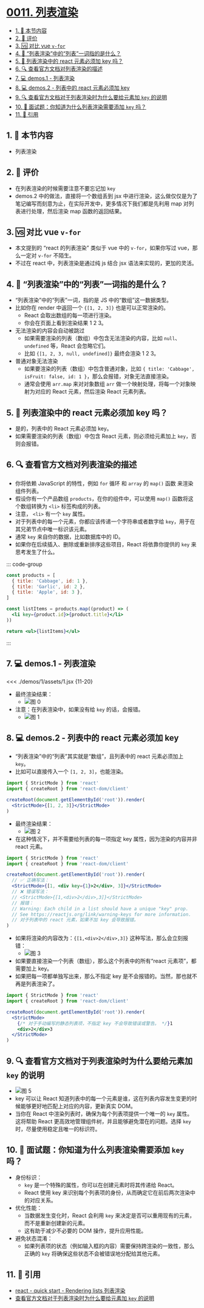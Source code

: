 # [0011. 列表渲染](https://github.com/tnotesjs/TNotes.react/tree/main/notes/0011.%20%E5%88%97%E8%A1%A8%E6%B8%B2%E6%9F%93)

<!-- region:toc -->

- [1. 🎯 本节内容](#1--本节内容)
- [2. 🫧 评价](#2--评价)
- [3. 🆚 对比 vue `v-for`](#3--对比-vue-v-for)
- [4. 🤔 “列表渲染”中的“列表”一词指的是什么？](#4--列表渲染中的列表一词指的是什么)
- [5. 🤔 列表渲染中的 react 元素必须加 key 吗？](#5--列表渲染中的-react-元素必须加-key-吗)
- [6. 🔍 查看官方文档对列表渲染的描述](#6--查看官方文档对列表渲染的描述)
- [7. 💻 demos.1 - 列表渲染](#7--demos1---列表渲染)
- [8. 💻 demos.2 - 列表中的 react 元素必须加 key](#8--demos2---列表中的-react-元素必须加-key)
- [9. 🔍 查看官方文档对于列表渲染时为什么要给元素加 `key` 的说明](#9--查看官方文档对于列表渲染时为什么要给元素加-key-的说明)
- [10. 💼 面试题：你知道为什么列表渲染需要添加 `key` 吗？](#10--面试题你知道为什么列表渲染需要添加-key-吗)
- [11. 🔗 引用](#11--引用)

<!-- endregion:toc -->

## 1. 🎯 本节内容

- 列表渲染

## 2. 🫧 评价

- 在列表渲染的时候需要注意不要忘记加 `key`
- demos.2 中的做法，直接将一个数组丢到 jsx 中进行渲染，这么做仅仅是为了笔记编写而刻意为止，在实际开发中，更多情况下我们都是先利用 map 对列表进行处理，然后渲染 map 函数的返回结果。

## 3. 🆚 对比 vue `v-for`

- 本文提到的 “react 的列表渲染” 类似于 vue 中的 `v-for`，如果你写过 vue，那么一定对 `v-for` 不陌生。
- 不过在 react 中，列表渲染是通过纯 js 结合 jsx 语法来实现的，更加的灵活。

## 4. 🤔 “列表渲染”中的“列表”一词指的是什么？

- “列表渲染”中的“列表”一词，指的是 JS 中的“数组”这一数据类型。
- 比如你在 render 中返回一个 `{[1, 2, 3]}` 也是可以正常渲染的。
  - React 会取出数组的每一项进行渲染。
  - 你会在页面上看到渲染结果 1 2 3。
- 无法渲染的内容会自动被跳过
  - 如果需要渲染的列表（数组）中包含无法渲染的内容，比如 `null`、`undefined` 等，React 会忽略它们。
  - 比如 `{[1, 2, 3, null, undefined]}` 最终会渲染 1 2 3。
- 普通对象无法渲染
  - 如果要渲染的列表（数组）中包含普通对象，比如 `{ title: 'Cabbage', isFruit: false, id: 1 }`，那么会报错，对象无法直接渲染。
  - 通常会使用 `arr.map` 来对对象数组 `arr` 做一个映射处理，将每一个对象映射为对应的 React 元素，然后渲染 React 元素列表。

## 5. 🤔 列表渲染中的 react 元素必须加 key 吗？

- 是的，列表中的 React 元素必须加 key。
- 如果需要渲染的列表（数组）中包含 React 元素，则必须给元素加上 `key`，否则会报错。

## 6. 🔍 查看官方文档对列表渲染的描述

- 你将依赖 JavaScript 的特性，例如 `for` 循环 和 `array` 的 `map()` 函数 来渲染组件列表。
- 假设你有一个产品数组 `products`，在你的组件中，可以使用 `map()` 函数将这个数组转换为 `<li>` 标签构成的列表。
- 注意， `<li>` 有一个 `key` 属性。
- 对于列表中的每一个元素，你都应该传递一个字符串或者数字给 `key`，用于在其兄弟节点中唯一标识该元素。
- 通常 `key` 来自你的数据，比如数据库中的 ID。
- 如果你在后续插入、删除或重新排序这些项目，React 将依靠你提供的 `key` 来思考发生了什么。

::: code-group

```jsx [products 数组]
const products = [
  { title: 'Cabbage', id: 1 },
  { title: 'Garlic', id: 2 },
  { title: 'Apple', id: 3 },
]
```

```jsx [li 列表]
const listItems = products.map((product) => (
  <li key={product.id}>{product.title}</li>
))

return <ul>{listItems}</ul>
```

:::

## 7. 💻 demos.1 - 列表渲染

<<< ./demos/1/assets/1.jsx {11-20}

- 最终渲染结果：
  - ![图 0](https://cdn.jsdelivr.net/gh/tnotesjs/imgs@main/2025-06-24-15-58-29.png)
- 注意：在列表渲染中，如果没有给 `key` 的话，会报错。
  - ![图 1](https://cdn.jsdelivr.net/gh/tnotesjs/imgs@main/2025-06-24-15-58-46.png)

## 8. 💻 demos.2 - 列表中的 react 元素必须加 key

- “列表渲染”中的“列表”其实就是“数组”，且列表中的 react 元素必须加上 `key`。
- 比如可以直接传入一个 `[1, 2, 3]`，也能渲染。

```jsx {5}
import { StrictMode } from 'react'
import { createRoot } from 'react-dom/client'

createRoot(document.getElementById('root')).render(
  <StrictMode>{[1, 2, 3]}</StrictMode>
)
```

- 最终渲染结果：
  - ![图 2](https://cdn.jsdelivr.net/gh/tnotesjs/imgs@main/2025-06-24-15-59-01.png)
- 在这种情况下，并不需要给列表的每一项指定 key 属性，因为渲染的内容并非 react 元素。

```jsx {6}
import { StrictMode } from 'react'
import { createRoot } from 'react-dom/client'

createRoot(document.getElementById('root')).render(
  // ✅ 正确写法：
  <StrictMode>{[1, <div key={1}>2</div>, 3]}</StrictMode>
  // ❌ 错误写法：
  // <StrictMode>{[1,<div>2</div>,3]}</StrictMode>
  // 报错：
  // Warning: Each child in a list should have a unique "key" prop.
  // See https://reactjs.org/link/warning-keys for more information.
  // 对于列表中的 react 元素，如果不加 key 会导致报错。
)
```

- 如果将渲染的内容改为：`{[1,<div>2</div>,3]}` 这种写法，那么会立刻报错：
  - ![图 3](https://cdn.jsdelivr.net/gh/tnotesjs/imgs@main/2025-06-24-16-00-17.png)
- 如果要直接渲染一个列表（数组），那么这个列表中的所有“react 元素项”，都需要加上 key。
- 如果把每一项都单独写出来，那么不指定 key 是不会报错的。当然，那也就不再是列表渲染了。

```jsx {7}
import { StrictMode } from 'react'
import { createRoot } from 'react-dom/client'

createRoot(document.getElementById('root')).render(
  <StrictMode>
    {/* 对于手动编写的静态列表项，不指定 key 不会导致错误或警告。 */}1
    <div>2</div>3
  </StrictMode>
)
```

## 9. 🔍 查看官方文档对于列表渲染时为什么要给元素加 `key` 的说明

- ![图 5](https://cdn.jsdelivr.net/gh/tnotesjs/imgs@main/2025-06-24-16-12-14.png)
- key 可以让 React 知道列表中的每一个元素是谁，这在列表内容发生变更的时候能够更好地匹配上对应的内容，更新真实 DOM。
- 当你在 React 中渲染列表时，确保为每个列表项提供一个唯一的 `key` 属性。这将帮助 React 更高效地管理组件树，并且能够避免潜在的问题。选择 `key` 时，尽量使用稳定且唯一的标识符。

## 10. 💼 面试题：你知道为什么列表渲染需要添加 `key` 吗？

- 身份标识：
  - `key` 是一个特殊的属性，你可以在创建元素时将其传递给 React。
  - React 使用 key 来识别每个列表项的身份，从而确定它在前后两次渲染中的对应关系。
- 优化性能：
  - 当数据发生变化时，React 会利用 `key` 来决定是否可以重用现有的元素，而不是重新创建新的元素。
  - 这有助于减少不必要的 DOM 操作，提升应用性能。
- 避免状态混淆：
  - 如果列表项的状态（例如输入框的内容）需要保持跨渲染的一致性，那么正确的 `key` 将确保这些状态不会被错误地分配给其他元素。

## 11. 🔗 引用

- [react - quick start - Rendering lists 列表渲染][1]
- [查看官方文档对于列表渲染时为什么要给元素加 `key` 的说明][2]

[1]: https://zh-hans.react.dev/learn#rendering-lists
[2]: https://react.dev/learn/rendering-lists#keeping-list-items-in-order-with-key
